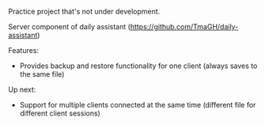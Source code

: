 Practice project that's not under development.

Server component of daily assistant (https://github.com/TmaGH/daily-assistant)

Features:
- Provides backup and restore functionality for one client (always saves to the same file)

Up next:
- Support for multiple clients connected at the same time (different file for different client sessions)
